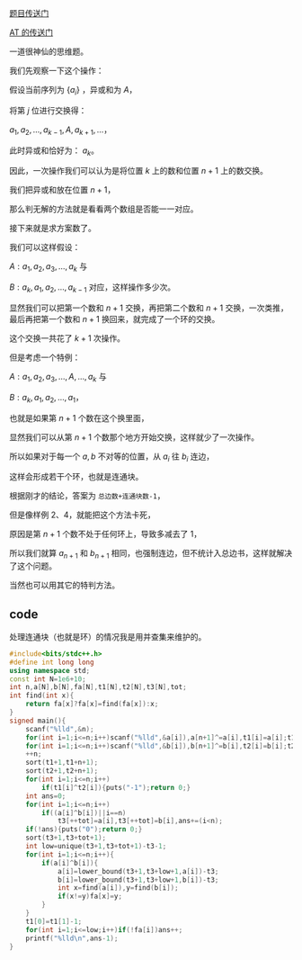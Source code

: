 [题目传送门](https://www.luogu.com.cn/problem/AT2388)

[AT 的传送门](https://atcoder.jp/contests/agc016/tasks/agc016_d)

一道很神仙的思维题。

我们先观察一下这个操作：

假设当前序列为 $\{a_i\}$ ，异或和为 $A$，

将第 $j$ 位进行交换得：

$a_1,a_2,\dots,a_{k-1},A,a_{k+1},\dots$，

此时异或和恰好为： $a_k$。

因此，一次操作我们可以认为是将位置 $k$ 上的数和位置 $n+1$ 上的数交换。

我们把异或和放在位置 $n+1$，

那么判无解的方法就是看看两个数组是否能一一对应。

接下来就是求方案数了。

我们可以这样假设：

$A:a_1,a_2,a_3,\dots,a_k$ 与

$B:a_k,a_1,a_2,\dots,a_{k-1}$ 对应，这样操作多少次。

显然我们可以把第一个数和 $n+1$ 交换，再把第二个数和 $n+1$ 交换，一次类推，最后再把第一个数和 $n+1$ 换回来，就完成了一个环的交换。

这个交换一共花了 $k+1$ 次操作。

但是考虑一个特例：

$A:a_1,a_2,a_3,\dots,A,\dots,a_k$ 与

$B:a_k,a_1,a_2,\dots,a_1$，

也就是如果第 $n+1$ 个数在这个换里面，

显然我们可以从第 $n+1$ 个数那个地方开始交换，这样就少了一次操作。

所以如果对于每一个 $a,b$ 不对等的位置，从 $a_i$ 往 $b_i$ 连边，

这样会形成若干个环，也就是连通块。

根据刚才的结论，答案为 `总边数+连通块数-1`，

但是像样例 2、4，就能把这个方法卡死，

原因是第 $n+1$ 个数不处于任何环上，导致多减去了 $1$，

所以我们就算 $a_{n+1}$ 和 $b_{n+1}$ 相同，也强制连边，但不统计入总边书，这样就解决了这个问题。

当然也可以用其它的特判方法。

## code

处理连通块（也就是环）的情况我是用并查集来维护的。

```cpp
#include<bits/stdc++.h>
#define int long long
using namespace std;
const int N=1e6+10;
int n,a[N],b[N],fa[N],t1[N],t2[N],t3[N],tot;
int find(int x){
	return fa[x]?fa[x]=find(fa[x]):x;
}
signed main(){
	scanf("%lld",&n);
	for(int i=1;i<=n;i++)scanf("%lld",&a[i]),a[n+1]^=a[i],t1[i]=a[i];t1[n+1]=a[n+1];
	for(int i=1;i<=n;i++)scanf("%lld",&b[i]),b[n+1]^=b[i],t2[i]=b[i];t2[n+1]=b[n+1];
	++n;
	sort(t1+1,t1+n+1);
	sort(t2+1,t2+n+1);
	for(int i=1;i<=n;i++)
		if(t1[i]^t2[i]){puts("-1");return 0;}
	int ans=0;
	for(int i=1;i<=n;i++)
		if((a[i]^b[i])||i==n)
			t3[++tot]=a[i],t3[++tot]=b[i],ans+=(i<n);
	if(!ans){puts("0");return 0;}
	sort(t3+1,t3+tot+1);
	int low=unique(t3+1,t3+tot+1)-t3-1;
	for(int i=1;i<=n;i++){
		if(a[i]^b[i]){
			a[i]=lower_bound(t3+1,t3+low+1,a[i])-t3;
			b[i]=lower_bound(t3+1,t3+low+1,b[i])-t3;
			int x=find(a[i]),y=find(b[i]);
			if(x!=y)fa[x]=y;
		}
	}
	t1[0]=t1[1]-1;
	for(int i=1;i<=low;i++)if(!fa[i])ans++;
	printf("%lld\n",ans-1);
}
```